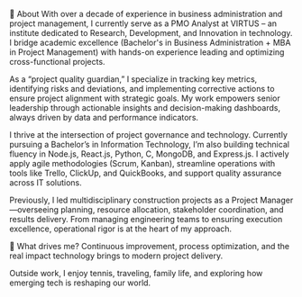 💼 About
With over a decade of experience in business administration and project management, I currently serve as a PMO Analyst at VIRTUS – an institute dedicated to Research, Development, and Innovation in technology. I bridge academic excellence (Bachelor's in Business Administration  + MBA in Project Management) with hands-on experience leading and optimizing cross-functional projects.

As a “project quality guardian,” I specialize in tracking key metrics, identifying risks and deviations, and implementing corrective actions to ensure project alignment with strategic goals. My work empowers senior leadership through actionable insights and decision-making dashboards, always driven by data and performance indicators.

I thrive at the intersection of project governance and technology. Currently pursuing a Bachelor’s in Information Technology, I’m also building technical fluency in Node.js, React.js, Python, C, MongoDB, and Express.js. I actively apply agile methodologies (Scrum, Kanban), streamline operations with tools like Trello, ClickUp, and QuickBooks, and support quality assurance across IT solutions.

Previously, I led multidisciplinary construction projects as a Project Manager—overseeing planning, resource allocation, stakeholder coordination, and results delivery. From managing engineering teams to ensuring execution excellence, operational rigor is at the heart of my approach.

🔎 What drives me? Continuous improvement, process optimization, and the real impact technology brings to modern project delivery.

Outside work, I enjoy tennis, traveling, family life, and exploring how emerging tech is reshaping our world.
